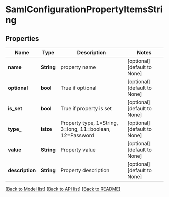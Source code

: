 # SamlConfigurationPropertyItemsString

## Properties
Name | Type | Description | Notes
------------ | ------------- | ------------- | -------------
**name** | **String** | property name | [optional] [default to None]
**optional** | **bool** | True if optional | [optional] [default to None]
**is_set** | **bool** | True if property is set | [optional] [default to None]
**type_** | **isize** | Property type, 1=String, 3=long, 11=boolean, 12=Password | [optional] [default to None]
**value** | **String** | Property value | [optional] [default to None]
**description** | **String** | Property description | [optional] [default to None]

[[Back to Model list]](../README.md#documentation-for-models) [[Back to API list]](../README.md#documentation-for-api-endpoints) [[Back to README]](../README.md)


